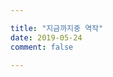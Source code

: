 ```yaml
---

title: "지금까지중 역작"
date: 2019-05-24
comment: false

---
```




<object id = "UnityEmbed" data = "\game"
typr = "application/vnd.unity">